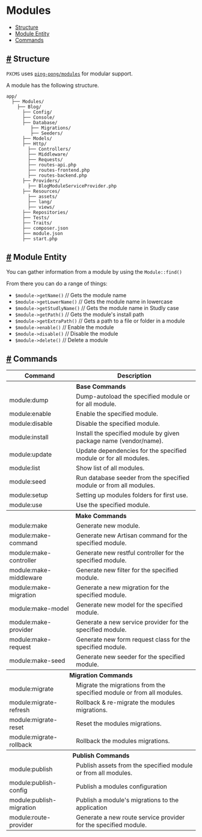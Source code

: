 # Modules

- [Structure](#structure)
- [Module Entity](#module-entity)
- [Commands](#commands)

<a name="structure"></a>
## <a href="#structure">#</a> Structure
`PXCMS` uses [`ping-pong/modules`](http://sky.pingpong-labs.com/docs/2.0/modules) for modular support.

A module has the following structure.
```
app/
  ├── Modules/
    ├── Blog/
      ├── Config/
      ├── Console/
      ├── Database/
         ├── Migrations/
         ├── Seeders/
      ├── Models/
      ├── Http/
        ├── Controllers/
        ├── Middleware/
        ├── Requests/
        ├── routes-api.php
        ├── routes-frontend.php
        ├── routes-backend.php
      ├── Providers/
        ├── BlogModuleServiceProvider.php
      ├── Resources/
        ├── assets/
        ├── lang/
        ├── views/
      ├── Repositories/
      ├── Tests/
      ├── Traits/
      ├── composer.json
      ├── module.json
      ├── start.php
```
<a name="module-entity"></a>
## <a href="#module-entity">#</a> Module Entity
You can gather information from a module by using the `Module::find()`

From there you can do a range of things:
- `$module->getName()` // Gets the module name
- `$module->getLowerName()` // Gets the module name in lowercase
- `$module->getStudlyName()` // Gets the module name in Studly case
- `$module->getPath()` // Gets the module's install path
- `$module->getExtraPath()` // Gets a path to a file or folder in a module
- `$module->enable()` // Enable the module
- `$module->disable()` // Disable the module
- `$module->delete()` // Delete a module

<a name="commands"></a>
## <a href="#commands">#</a> Commands

<table class="table table-striped table-bordered">
    <thead>
        <tr>
            <th>Command</th>
            <th>Description</th>
        </tr>
    </thead>
    <tbody>
        <tr>
            <th colspan="2">Base Commands</th>
        </tr>
        <tr>
            <td>module:dump</td>
            <td>Dump-autoload the specified module or for all module.</td>
        </tr>
        <tr>
            <td>module:enable</td>
            <td>Enable the specified module.</td>
        </tr>
        <tr>
            <td>module:disable</td>
            <td>Disable the specified module.</td>
        </tr>
        <tr>
            <td>module:install</td>
            <td>Install the specified module by given package name (vendor/name).</td>
        </tr>
        <tr>
            <td>module:update</td>
            <td>Update dependencies for the specified module or for all modules.</td>
        </tr>
        <tr>
            <td>module:list</td>
            <td>Show list of all modules.</td>
        </tr>
        <tr>
            <td>module:seed</td>
            <td>Run database seeder from the specified module or from all modules.</td>
        </tr>
        <tr>
            <td>module:setup</td>
            <td>Setting up modules folders for first use.</td>
        </tr>
        <tr>
            <td>module:use</td>
            <td>Use the specified module.</td>
        </tr>
        <tr>
            <th colspan="2">Make Commands</th>
        </tr>
        <tr>
            <td>module:make</td>
            <td>Generate new module.</td>
        </tr>
        <tr>
            <td>module:make-command</td>
            <td>Generate new Artisan command for the specified module.</td>
        </tr>
        <tr>
            <td>module:make-controller</td>
            <td>Generate new restful controller for the specified module.</td>
        </tr>
        <tr>
            <td>module:make-middleware</td>
            <td>Generate new filter for the specified module.</td>
        </tr>
        <tr>
            <td>module:make-migration</td>
            <td>Generate a new migration for the specified module.</td>
        </tr>
        <tr>
            <td>module:make-model</td>
            <td>Generate new model for the specified module.</td>
        </tr>
        <tr>
            <td>module:make-provider</td>
            <td>Generate a new service provider for the specified module.</td>
        </tr>
        <tr>
            <td>module:make-request</td>
            <td>Generate new form request class for the specified module.</td>
        </tr>
        <tr>
            <td>module:make-seed</td>
            <td>Generate new seeder for the specified module.</td>
        </tr>
        <tr>
            <th colspan="2">Migration Commands</th>
        </tr>
        <tr>
            <td>module:migrate</td>
            <td>Migrate the migrations from the specified module or from all modules.</td>
        </tr>
        <tr>
            <td>module:migrate-refresh</td>
            <td>Rollback & re-migrate the modules migrations.</td>
        </tr>
        <tr>
            <td>module:migrate-reset</td>
            <td>Reset the modules migrations.</td>
        </tr>
        <tr>
            <td>module:migrate-rollback</td>
            <td>Rollback the modules migrations.</td>
        </tr>
        <tr>
            <th colspan="2">Publish Commands</th>
        </tr>
        <tr>
            <td>module:publish</td>
            <td>Publish assets from the specified module or from all modules.</td>
        </tr>
        <tr>
            <td>module:publish-config</td>
            <td>Publish a modules configuration</td>
        </tr>
        <tr>
            <td>module:publish-migration</td>
            <td>Publish a module's migrations to the application</td>
        </tr>
        <tr>
            <td>module:route-provider</td>
            <td>Generate a new route service provider for the specified module.</td>
        </tr>
    </tbody>
</table>

